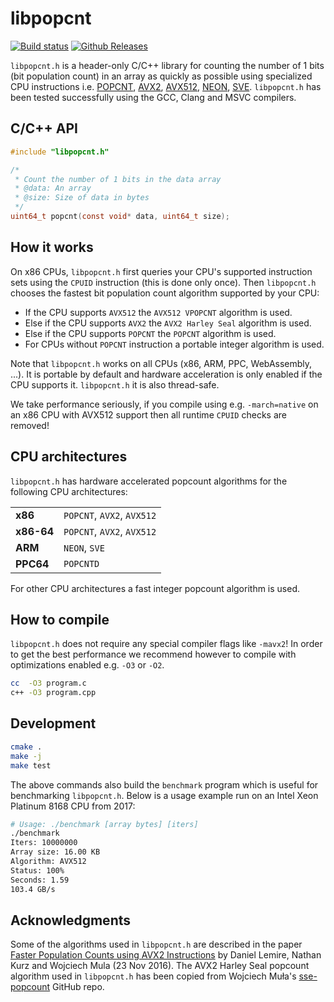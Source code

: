 # libpopcnt

[![Build status](https://github.com/kimwalisch/libpopcnt/actions/workflows/ci.yml/badge.svg)](https://github.com/kimwalisch/libpopcnt/actions/workflows/ci.yml)
[![Github Releases](https://img.shields.io/github/release/kimwalisch/libpopcnt.svg)](https://github.com/kimwalisch/libpopcnt/releases)

```libpopcnt.h``` is a header-only C/C++ library for counting the
number of 1 bits (bit population count) in an array as quickly as
possible using specialized CPU instructions i.e.
[POPCNT](https://en.wikipedia.org/wiki/SSE4#POPCNT_and_LZCNT),
[AVX2](https://en.wikipedia.org/wiki/Advanced_Vector_Extensions),
[AVX512](https://en.wikipedia.org/wiki/Advanced_Vector_Extensions),
[NEON](https://en.wikipedia.org/wiki/ARM_architecture_family#Advanced_SIMD_(Neon)),
[SVE](https://en.wikipedia.org/wiki/AArch64#Scalable_Vector_Extension_(SVE)).
```libpopcnt.h``` has been tested successfully using the GCC,
Clang and MSVC compilers.

## C/C++ API

```C
#include "libpopcnt.h"

/*
 * Count the number of 1 bits in the data array
 * @data: An array
 * @size: Size of data in bytes
 */
uint64_t popcnt(const void* data, uint64_t size);
```

## How it works

On x86 CPUs, ```libpopcnt.h``` first queries your CPU's supported
instruction sets using the ```CPUID``` instruction (this is done only once).
Then ```libpopcnt.h``` chooses the fastest bit population count algorithm
supported by your CPU:

* If the CPU supports ```AVX512``` the ```AVX512 VPOPCNT``` algorithm is used.
* Else if the CPU supports ```AVX2``` the ```AVX2 Harley Seal``` algorithm is used.
* Else if the CPU supports ```POPCNT``` the ```POPCNT``` algorithm is used.
* For CPUs without ```POPCNT``` instruction a portable integer algorithm is used.

Note that ```libpopcnt.h``` works on all CPUs (x86, ARM, PPC, WebAssembly, ...).
It is portable by default and hardware acceleration is only enabled if the CPU
supports it. ```libpopcnt.h``` it is also thread-safe.

We take performance seriously, if you compile using e.g. ```-march=native```
on an x86 CPU with AVX512 support then all runtime ```CPUID``` checks are removed!

## CPU architectures

```libpopcnt.h``` has hardware accelerated popcount algorithms for
the following CPU architectures:

<table>
  <tr>
    <td><b>x86</b></td>
    <td><code>POPCNT</code>, <code>AVX2</code>, <code>AVX512</code></td> 
  </tr>
  <tr>
    <td><b>x86-64</b></td>
    <td><code>POPCNT</code>, <code>AVX2</code>, <code>AVX512</code></td>
  </tr>
  <tr>
    <td><b>ARM</b></td>
    <td><code>NEON</code>, <code>SVE</code></td> 
  </tr>
  <tr>
    <td><b>PPC64</b></td>
    <td><code>POPCNTD</code></td>
  </tr>
</table>

For other CPU architectures a fast integer popcount algorithm is used.

## How to compile

```libpopcnt.h``` does not require any special compiler flags like ```-mavx2```!
In order to get the best performance we recommend however to compile with
optimizations enabled e.g. ```-O3``` or ```-O2```.

```bash
cc  -O3 program.c
c++ -O3 program.cpp
```

## Development

```bash
cmake .
make -j
make test
```

The above commands also build the ```benchmark``` program which is
useful for benchmarking ```libpopcnt.h```. Below is a
usage example run on an Intel Xeon Platinum 8168 CPU from 2017:

```bash
# Usage: ./benchmark [array bytes] [iters]
./benchmark
Iters: 10000000
Array size: 16.00 KB
Algorithm: AVX512
Status: 100%
Seconds: 1.59
103.4 GB/s
```

## Acknowledgments

Some of the algorithms used in ```libpopcnt.h``` are described in the paper
[Faster Population Counts using AVX2 Instructions](https://arxiv.org/abs/1611.07612)
by Daniel Lemire, Nathan Kurz and Wojciech Mula (23 Nov 2016). The AVX2 Harley Seal
popcount algorithm used in ```libpopcnt.h``` has been copied from Wojciech Muła's
[sse-popcount](https://github.com/WojciechMula/sse-popcount) GitHub repo.
